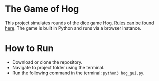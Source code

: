 # The Game of Hog

This project simulates rounds of the dice game Hog. [Rules can be found here](https://en.wikipedia.org/wiki/Pig_(dice_game)).
The game is built in Python and runs via a browser instance.
# How to Run
- Download or clone the repository.
- Navigate to project folder using the terminal.
- Run the following command in the terminal: `python3 hog_gui.py`.
